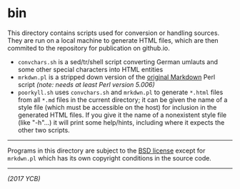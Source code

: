 # bin

This directory contains scripts used for conversion or handling sources.
They are run on a local machine to generate HTML files, which are then
commited to the repository for publication on github.io.

- `convchars.sh` is a sed/tr/shell script converting German umlauts and
  some other special characters into HTML entities
- `mrkdwn.pl` is a stripped down version of the
  [original Markdown]( https://daringfireball.net/projects/markdown/ )
  Perl script _(note: needs at least Perl version 5.006)_
- `poorkyll.sh` uses `convchars.sh` and `mrkdwn.pl` to generate `*.html`
  files from all `*.md` files in the current directory; it can be given
  the name of a style file (which must be accessible on the host) for
  inclusion in the generated HTML files. If you give it the name of a
  nonexistent style file (like "-h"...) it will print some help/hints,
  including where it expects the other two scripts.

---

Programs in this directory are subject to the [BSD license]( LICENSE.txt ) except for `mrkdwn.pl` which has its own copyright conditions in the source code.

---

_(2017 YCB)_
